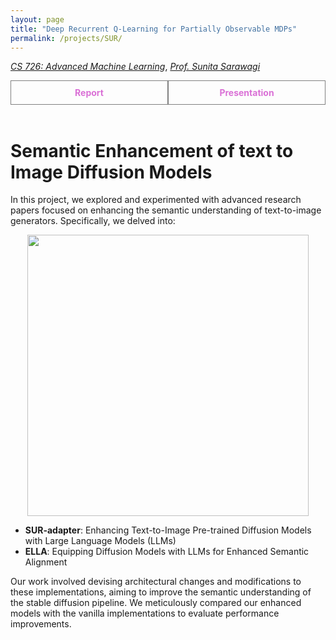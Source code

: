```yaml
---
layout: page
title: "Deep Recurrent Q-Learning for Partially Observable MDPs"
permalink: /projects/SUR/
---
```



  [_CS 726: Advanced Machine Learning_](https://www.cse.iitb.ac.in/~sunita/cs726/), [_Prof. Sunita Sarawagi_](hhttps://www.cse.iitb.ac.in/~sunita/) 

  <div style="display: flex;">
        <a href="/assets/pdf/Report.pdf" style="flex: 1; padding: 10px; border: 1px solid grey; text-align: center; text-decoration: none;">
        <div style="font-weight: bold; color: orchid;">Report</div>
    </a>
    <a href="/assets/pdf/Presentation.pdf" style="flex: 1; padding: 10px; border: 1px solid grey; text-align: center; text-decoration: none;">
        <div style="font-weight: bold; color: orchid;">Presentation</div>
    </a>
</div>
<br>
<be>


# Semantic Enhancement of text to Image Diffusion Models
In this project, we explored and experimented with advanced research papers focused on enhancing the semantic understanding of text-to-image generators. Specifically, we delved into:


<p align="center">
    <img width="450" src="/assets/img/AML.gif">
    <br>
</p>


- **SUR-adapter**: Enhancing Text-to-Image Pre-trained Diffusion Models with Large Language Models (LLMs)
- **ELLA**: Equipping Diffusion Models with LLMs for Enhanced Semantic Alignment



Our work involved devising architectural changes and modifications to these implementations, aiming to improve the semantic understanding of the stable diffusion pipeline. We meticulously compared our enhanced models with the vanilla implementations to evaluate performance improvements.
